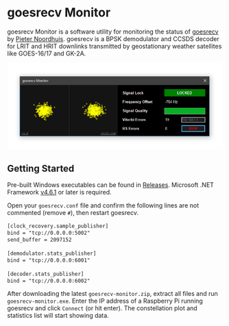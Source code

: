 # goesrecv Monitor
goesrecv Monitor is a software utility for monitoring the status of [goesrecv](https://github.com/pietern/goestools) by [Pieter Noordhuis](https://twitter.com/pnoordhuis). goesrecv is a BPSK demodulator and CCSDS decoder for LRIT and HRIT downlinks transmitted by geostationary weather satellites like GOES-16/17 and GK-2A.

![Screenshot](screenshot.png)

## Getting Started
Pre-built Windows executables can be found in [Releases](https://github.com/sam210723/goesrecv-monitor/releases/latest). Microsoft .NET Framework [v4.6.1](https://www.microsoft.com/en-au/download/details.aspx?id=49981) or later is required.

Open your ```goesrecv.conf``` file and confirm the following lines are not commented (remove ```#```), then restart goesrecv.
```
[clock_recovery.sample_publisher]
bind = "tcp://0.0.0.0:5002"
send_buffer = 2097152

[demodulator.stats_publisher]
bind = "tcp://0.0.0.0:6001"

[decoder.stats_publisher]
bind = "tcp://0.0.0.0:6002"
```

After downloading the latest ```goesrecv-monitor.zip```, extract all files and run ```goesrecv-monitor.exe```. Enter the IP address of a Raspberry Pi running goesrecv and click ```Connect``` (or hit enter). The constellation plot and statistics list will start showing data.
